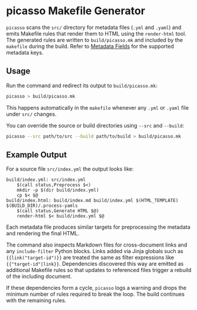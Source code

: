 # picasso Makefile Generator

`picasso` scans the `src/` directory for metadata files (`.yml` and `.yaml`) and
emits Makefile rules that render them to HTML using the `render-html` tool. The
generated rules are written to `build/picasso.mk` and included by the
`makefile` during the build. Refer to
[Metadata Fields](../reference/metadata-fields.md) for the supported metadata
keys.

## Usage

Run the command and redirect its output to `build/picasso.mk`:

```bash
picasso > build/picasso.mk
```

This happens automatically in the `makefile` whenever any `.yml` or `.yaml`
file under `src/` changes.

You can override the source or build directories using `--src` and `--build`:

```bash
picasso --src path/to/src --build path/to/build > build/picasso.mk
```

## Example Output

For a source file `src/index.yml` the output looks like:

```make
build/index.yml: src/index.yml
    $(call status,Preprocess $<)
    mkdir -p $(dir build/index.yml)
    cp $< $@
build/index.html: build/index.md build/index.yml $(HTML_TEMPLATE) $(BUILD_DIR)/.process-yamls
    $(call status,Generate HTML $@)
    render-html $< build/index.yml $@
```

Each metadata file produces similar targets for preprocessing the metadata and
rendering the final HTML.

The command also inspects Markdown files for cross-document links and any
`include-filter` Python blocks.  Links added via Jinja globals such as
`{{link("target-id")}}` are treated the same as filter expressions like
`{{"target-id"|link}}`. Dependencies discovered this way are emitted as
additional Makefile rules so that updates to referenced files trigger a rebuild
of the including document.

If these dependencies form a cycle, `picasso` logs a warning and drops the
minimum number of rules required to break the loop. The build continues with
the remaining rules.
